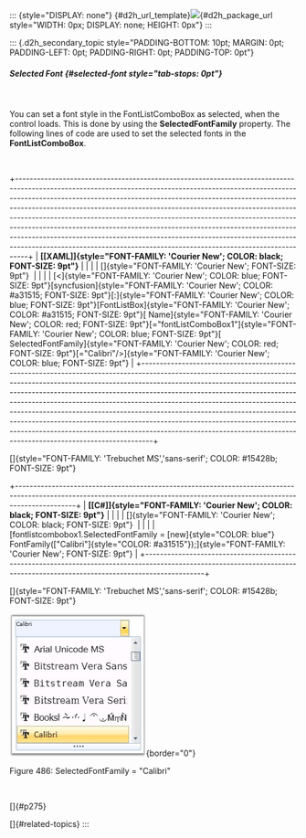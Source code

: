 ::: {style="DISPLAY: none"}
[](ms-xhelp:///?Id=d2h_url_template){#d2h_url_template}![](!package_url!){#d2h_package_url style="WIDTH: 0px; DISPLAY: none; HEIGHT: 0px"}
:::

::: {.d2h_secondary_topic style="PADDING-BOTTOM: 10pt; MARGIN: 0pt; PADDING-LEFT: 0pt; PADDING-RIGHT: 0pt; PADDING-TOP: 0pt"}
##### Selected Font {#selected-font style="tab-stops: 0pt"}

 

You can set a font style in the FontListComboBox as selected, when the control loads. This is done by using the **SelectedFontFamily** property. The following lines of code are used to set the selected fonts in the **FontListComboBox**.

 

+---------------------------------------------------------------------------------------------------------------------------------------------------------------------------------------------------------------------------------------------------------------------------------------------------------------------------------------------------------------------------------------------------------------------------------------------------------------------------------------------------------------------------------------------------------------------------------------------------------------------------------------------------+
| **[\[XAML\]]{style="FONT-FAMILY: 'Courier New'; COLOR: black; FONT-SIZE: 9pt"}**                                                                                                                                                                                                                                                                                                                                                                                                                                                                                                                                                                  |
|                                                                                                                                                                                                                                                                                                                                                                                                                                                                                                                                                                                                                                                   |
| []{style="FONT-FAMILY: 'Courier New'; FONT-SIZE: 9pt"}                                                                                                                                                                                                                                                                                                                                                                                                                                                                                                                                                                                            |
|                                                                                                                                                                                                                                                                                                                                                                                                                                                                                                                                                                                                                                                   |
| [\<]{style="FONT-FAMILY: 'Courier New'; COLOR: blue; FONT-SIZE: 9pt"}[syncfusion]{style="FONT-FAMILY: 'Courier New'; COLOR: #a31515; FONT-SIZE: 9pt"}[:]{style="FONT-FAMILY: 'Courier New'; COLOR: blue; FONT-SIZE: 9pt"}[FontListBox]{style="FONT-FAMILY: 'Courier New'; COLOR: #a31515; FONT-SIZE: 9pt"}[ Name]{style="FONT-FAMILY: 'Courier New'; COLOR: red; FONT-SIZE: 9pt"}[=\"fontListComboBox1\"]{style="FONT-FAMILY: 'Courier New'; COLOR: blue; FONT-SIZE: 9pt"}[ SelectedFontFamily]{style="FONT-FAMILY: 'Courier New'; COLOR: red; FONT-SIZE: 9pt"}[=\"Calibri\"/\>]{style="FONT-FAMILY: 'Courier New'; COLOR: blue; FONT-SIZE: 9pt"} |
+---------------------------------------------------------------------------------------------------------------------------------------------------------------------------------------------------------------------------------------------------------------------------------------------------------------------------------------------------------------------------------------------------------------------------------------------------------------------------------------------------------------------------------------------------------------------------------------------------------------------------------------------------+

[]{style="FONT-FAMILY: 'Trebuchet MS','sans-serif'; COLOR: #15428b; FONT-SIZE: 9pt"} 

+----------------------------------------------------------------------------------------------------------------------------------------------------------------------------+
| **[\[C#\]]{style="FONT-FAMILY: 'Courier New'; COLOR: black; FONT-SIZE: 9pt"}**                                                                                             |
|                                                                                                                                                                            |
| []{style="FONT-FAMILY: 'Courier New'; COLOR: black; FONT-SIZE: 9pt"}                                                                                                       |
|                                                                                                                                                                            |
| [fontlistcombobox1.SelectedFontFamily = [new]{style="COLOR: blue"} FontFamily([\"Calibri\"]{style="COLOR: #a31515"});]{style="FONT-FAMILY: 'Courier New'; FONT-SIZE: 9pt"} |
+----------------------------------------------------------------------------------------------------------------------------------------------------------------------------+

[]{style="FONT-FAMILY: 'Trebuchet MS','sans-serif'; COLOR: #15428b; FONT-SIZE: 9pt"} 

![](ImagesExt/image30_445.jpg){border="0"}

Figure 486: SelectedFontFamily = \"Calibri\"

 

[]{#p275} 

[]{#related-topics}
:::
